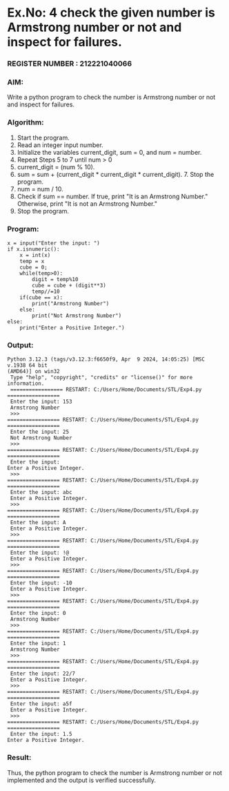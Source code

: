 # Ex.No: 4 check the given number is Armstrong number or not and inspect for failures.
                                                                          
### REGISTER NUMBER : 212221040066
### AIM: 
Write a python program to check the number is Armstrong number or not and inspect for failures.

### Algorithm:
1.  Start the program.
2.	Read an integer input number.
3.	Initialize the variables current_digit, sum = 0, and num = number.
4.	Repeat Steps 5 to 7 until num > 0
5.	current_digit = (num % 10).
6.	sum = sum + (current_digit * current_digit * current_digit). 7. Stop the program.
7.	num = num / 10.
8.	Check if sum == number. If true, print "It is an Armstrong Number." Otherwise, print "It is not an Armstrong Number."
9.	Stop the program.

### Program:
```
x = input("Enter the input: ") 
if x.isnumeric(): 
    x = int(x) 
    temp = x 
    cube = 0; 
    while(temp>0): 
        digit = temp%10 
        cube = cube + (digit**3) 
        temp//=10 
    if(cube == x): 
        print("Armstrong Number") 
    else: 
        print("Not Armstrong Number") 
else: 
    print("Enter a Positive Integer.") 
```
### Output:
```
Python 3.12.3 (tags/v3.12.3:f6650f9, Apr  9 2024, 14:05:25) [MSC v.1938 64 bit 
(AMD64)] on win32
 Type "help", "copyright", "credits" or "license()" for more information.
 ================= RESTART: C:/Users/Home/Documents/STL/Exp4.py =================
 Enter the input: 153
 Armstrong Number
 >>> 
================= RESTART: C:/Users/Home/Documents/STL/Exp4.py =================
 Enter the input: 25
 Not Armstrong Number
 >>> 
================= RESTART: C:/Users/Home/Documents/STL/Exp4.py =================
 Enter the input: 
Enter a Positive Integer.
 >>> 
================= RESTART: C:/Users/Home/Documents/STL/Exp4.py =================
 Enter the input: abc
 Enter a Positive Integer.
 >>> 
================= RESTART: C:/Users/Home/Documents/STL/Exp4.py =================
 Enter the input: A
 Enter a Positive Integer.
 >>> 
================= RESTART: C:/Users/Home/Documents/STL/Exp4.py =================
 Enter the input: !@
 Enter a Positive Integer.
 >>> 
================= RESTART: C:/Users/Home/Documents/STL/Exp4.py =================
 Enter the input: -10
 Enter a Positive Integer.
 >>> 
================= RESTART: C:/Users/Home/Documents/STL/Exp4.py =================
 Enter the input: 0
 Armstrong Number
 >>> 
================= RESTART: C:/Users/Home/Documents/STL/Exp4.py =================
 Enter the input: 1
 Armstrong Number
 >>> 
================= RESTART: C:/Users/Home/Documents/STL/Exp4.py =================
 Enter the input: 22/7
 Enter a Positive Integer.
 >>> 
================= RESTART: C:/Users/Home/Documents/STL/Exp4.py =================
 Enter the input: a5f
 Enter a Positive Integer.
 >>> 
================= RESTART: C:/Users/Home/Documents/STL/Exp4.py =================
 Enter the input: 1.5
Enter a Positive Integer.
```
### Result:
Thus, the python program to check the number is Armstrong number or not implemented and the output is verified successfully.


